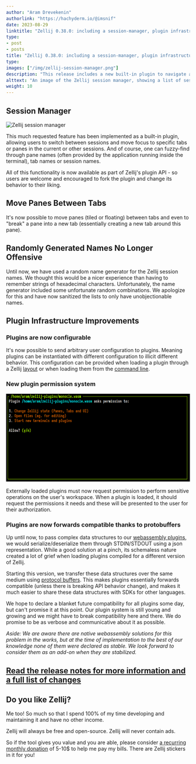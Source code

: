 ```yaml
---
author: "Aram Drevekenin"
authorlink: "https://hachyderm.io/@imsnif"
date: 2023-08-29
linktitle: "Zellij 0.38.0: including a session-manager, plugin infrastructure improvements and an end to offensive session names"
type:
- post
- posts
title: "Zellij 0.38.0: including a session-manager, plugin infrastructure improvements and an end to offensive session names"
type:
images: ["/img/zellij-session-manager.png"]
description: "This release includes a new built-in plugin to navigate across sessions, configurable plugins, a plugin permission system and much more!"
alttext: "An image of the Zellij session manager, showing a list of sessions it would be possible to switch to, as well as information about their tabs, panes and connected users"
weight: 10
---
```

## Session Manager
![Zellij session manager](/img/zellij-session-manager-animated.gif)

This much requested feature has been implemented as a built-in plugin, allowing users to switch between sessions and move focus to specific tabs or panes in the current or other sessions. And of course, one can fuzzy-find through pane names (often provided by the application running inside the terminal), tab names or session names.

All of this functionality is now available as part of Zellij's plugin API - so users are welcome and encouraged to fork the plugin and change its behavior to their liking.

## Move Panes Between Tabs
It's now possible to move panes (tiled or floating) between tabs and even to "break" a pane into a new tab (essentially creating a new tab around this pane).

## Randomly Generated Names No Longer Offensive
Until now, we have used a random name generator for the Zellij session names. We thought this would be a nicer experience than having to remember strings of hexadecimal characters. Unfortunately, the name generator included some unfortunate random combinations. We apologize for this and have now sanitized the lists to only have unobjectionable names.

## Plugin Infrastructure Improvements
### Plugins are now configurable
It's now possible to send arbitrary user configuration to plugins. Meaning plugins can be instantiated with different configuration to illicit different behavior. This configuration can be provided when loading a plugin through a Zellij [layout](https://zellij.dev/documentation/layouts) or when loading them from the [command line](https://zellij.dev/documentation/cli-actions#launch-or-focus-plugin).

### New plugin permission system
![Zellij plugin permission request](/img/zellij-plugin-permission-request.png)

Externally loaded plugins must now request permission to perform sensitive operations on the user's workspace. When a plugin is loaded, it should request the permissions it needs and these will be presented to the user for their authorization.

### Plugins are now forwards compatible thanks to protobuffers
Up until now, to pass complex data structures to our [webassembly plugins](/news/new-plugin-system), we would serialize/deserialize them through STDIN/STDOUT using a json representation. While a good solution at a pinch, its schemaless nature created a lot of grief when loading plugins compiled for a different version of Zellij.

Starting this version, we transfer these data structures over the same medium using [protocol buffers](https://protobuf.dev). This makes plugins essentially forwards compatible (unless there is breaking API behavior change), and makes it much easier to share these data structures with SDKs for other languages.

We hope to declare a blanket future compatibility for all plugins some day, but can't promise it at this point. Our plugin system is still young and growing and we might have to break compatibility here and there. We do promise to be as verbose and communicative about it as possible.

*Aside: We are aware there are native webassembly solutions for this problem in the works, but at the time of implementation to the best of our knowledge none of them were declared as stable. We look forward to consider them as an add-on when they are stabilized.*

## [Read the release notes for more information and a full list of changes](https://github.com/zellij-org/zellij/releases/tag/v0.38.0)

## Do you like Zellij?
Me too! So much so that I spend 100% of my time developing and maintaining it and have no other income.

Zellij will always be free and open-source. Zellij will never contain ads.

So if the tool gives you value and you are able, please consider [a recurring monthly donation](https://github.com/sponsors/imsnif) of 5-10$ to help me pay my bills. There are Zellij stickers in it for you!
